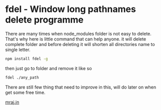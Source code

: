 # fdel - Window long pathnames delete programme

There are many times when node_modules folder is not easy to delete. That's why here is little command that can help anyone.
it will delete complete folder and before deleting it will shorten all directories name to single letter.


```sh
npm install fdel -g
```

then just go to folder and remove it like so

```sh
fdel ./any_path
```

There are still few thing that need to improve in this, will do later on when get some free time.

[mraj.in](http://mraj.in)